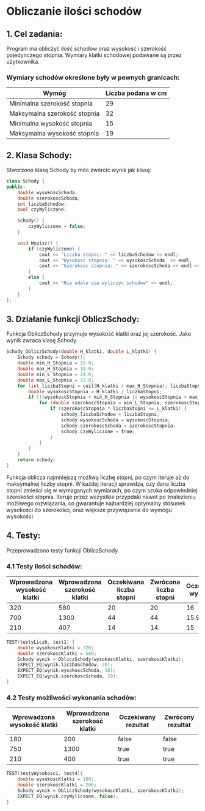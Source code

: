 # Obliczanie ilości schodów

## 1. Cel zadania:

Program ma obliczyć ilość schodów oraz wysokość i szerokość pojedynczego stopnia. Wymiary klatki schodowej podawane są przez użytkownika.<br>
### Wymiary schodów określone były w pewnych granicach:

| Wymóg | Liczba podana w cm |
| ---- | ---- |
| Minimalna szerokość stopnia | 29 |
| Maksymalna szerokość stopnia | 32 |
| Minimalna wysokość stopnia | 15 |
| Maksymalna wysokość stopnia | 19 |

## 2. Klasa Schody:
Stworzono klasę Schody by móc zwórcić wynik jak klasę:
```cpp
class Schody {
public:
    double wysokoscSchoda;
    double szerokoscSchoda;
    int liczbaSchodow;
    bool czyWyliczone;

    Schody() {
        czyWyliczone = false;
    }

    void Wypisz() {
        if (czyWyliczone) {
            cout << "Liczba stopni: " << liczbaSchodow << endl;
            cout << "Wysokosc stopnia: " << wysokoscSchoda  << endl;
            cout << "Szerokosc stopnia: " << szerokoscSchoda << endl << endl;
        }
        else {
            cout << "Nie udalo sie wyliczyc schodow" << endl;
        }
    }
};
```



## 3. Działanie funkcji ObliczSchody:
Funkcja ObliczSchody przymuje wysokość klatki oraz jej szerokość. Jako wynik zwraca klasę Schody.
```cpp
Schody ObliczSchody(double H_klatki, double L_klatki) {
    Schody schody = Schody();
    double min_H_Stopnia = 15.0;
    double max_H_Stopnia = 19.0;
    double min_L_Stopnia = 29.0;
    double max_L_Stopnia = 32.0;
    for (int liczbaStopni = ceil(H_klatki / max_H_Stopnia); liczbaStopni <= floor(H_klatki / min_H_Stopnia); liczbaStopni++) {
        double wysokoscStopnia = H_klatki / liczbaStopni;
        if (!(wysokoscStopnia < min_H_Stopnia || wysokoscStopnia > max_H_Stopnia)) {
            for (double szerokoscStopnia = min_L_Stopnia; szerokoscStopnia <= max_L_Stopnia; szerokoscStopnia += 0.1) {
                if (szerokoscStopnia * liczbaStopni <= L_klatki) {
                    schody.liczbaSchodow = liczbaStopni;
                    schody.wysokoscSchoda = wysokoscStopnia;
                    schody.szerokoscSchoda = szerokoscStopnia;
                    schody.czyWyliczone = true;
                }
            }
        }
    }
    return schody;
}
```
Funkcja oblicza najmniejszą możliwą liczbę stopni, po czym iteruje aż do maksymalnej liczby stopni. W każdej iteracji sprawdza, czy dana liczba stopni zmieści się w wymaganych wymiarach, po czym szuka odpowiedniej szerokości stopnia. Iteruje przez wszystkie przypdaki nawet po znalezieniu możliwego rozwiązania, co gwarantuje najbardziej optymalny stosunek wysokości do szerokości, oraz większe przywiązanie do wymogu wysokości.<br>

## 4. Testy:
Przeprowadzono testy funkcji ObliczSchody.

### 4.1 Testy ilości schodów:
| Wprowadzona wysokość klatki | Wprowadzona szerokość klatki | Oczekiwana liczba stopni | Zwrócona liczba stopni | Oczekiwana wysokość | Zwrócona wysokość | Oczekiwana szerokość | Zwrócona szerokość |
| ---- | ---- | ---- | ---- | ---- | ---- | ---- | ---- |
| 320 | 580 | 20 | 20 | 16 | 16 | 29 | 29 |
| 700 | 1300 | 44 | 44 | 15.91 | 15.91 | 29.50 | 29.50 | 
| 210 | 407 | 14 | 14 | 15 | 15 | 29 | 29 |

```cpp
TEST(testyLiczb, test1) {
    double wysokoscKlatki = 320;
    double szerokoscKlatki = 580;
    Schody wynik = ObliczSchody(wysokoscKlatki, szerokoscKlatki);
    EXPECT_EQ(wynik.liczbaSchodow, 20);
    EXPECT_EQ(wynik.wysokoscSchoda, 16);
    EXPECT_EQ(wynik.szerokoscSchoda, 29);
}
```


### 4.2 Testy możliwości wykonania schodów:
| Wprowadzona wysokość klatki | Wprowadzona szerokość klatki | Oczekiwany rezultat | Zwrócony rezultat |
| ---- | ---- | ---- | ---- |
| 180 | 200 | false | false |
| 750 | 1300 | true | true |
| 210 | 400 | true | true |

```cpp
TEST(testyWysokosci, test4){
    double wysokoscKlatki = 180;
    double szerokoscKlatki = 200;
    Schody wynik = ObliczSchody(wysokoscKlatki, szerokoscKlatki);
    EXPECT_EQ(wynik.czyWyliczone, false);
}
```
